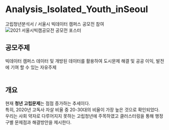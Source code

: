 # Analysis_Isolated_Youth_inSeoul
고립청년분석서 / 서울시 빅데이터 캠퍼스 공모전 참여![2021 서울시빅캠공모전 공모전 포스터](https://user-images.githubusercontent.com/89923272/154190241-452617ef-d06b-476c-be57-8654a4766fb7.jpg)



## 공모주제
빅데이터 캠퍼스 데이터 및 개방된 데이터를 활용하여 도시문제 해결 및 공공 이익, 발전에 기여 할 수 있는 자유주제 <br><br>

## 개요
현재 <b>청년 고립문제</b>는 점점 증가하는 추세이다.  <br>
특히, 2020년 고독사 자살 비율 중 20-30대의 비율이 가장 높은 것으로 확인되었다. <br>
우리는 사회 약자로 다루어지지 못하는 고립청년에 주목하였고 클러스터링을 통해 행정구별 문제점과 해결방안을 제시한다.  <br>
